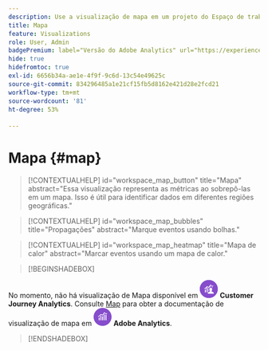 ```yaml
---
description: Use a visualização de mapa em um projeto do Espaço de trabalho.
title: Mapa
feature: Visualizations
role: User, Admin
badgePremium: label="Versão do Adobe Analytics" url="https://experienceleague.adobe.com/docs/analytics/analyze/analysis-workspace/visualizations/map-visualization.html" tooltip="Selecione para ver a versão do Adobe Analytics deste artigo."
hide: true
hidefromtoc: true
exl-id: 6656b34a-ae1e-4f9f-9c6d-13c54e49625c
source-git-commit: 834296485a1e21cf15fb5d8162e421d28e2fcd21
workflow-type: tm+mt
source-wordcount: '81'
ht-degree: 53%

---
```


# Mapa {#map}

<!-- markdownlint-disable MD034 -->

>[!CONTEXTUALHELP]
>id="workspace_map_button"
>title="Mapa"
>abstract="Essa visualização representa as métricas ao sobrepô-las em um mapa. Isso é útil para identificar dados em diferentes regiões geográficas."

<!-- markdownlint-enable MD034 -->

<!-- markdownlint-disable MD034 -->

>[!CONTEXTUALHELP]
>id="workspace_map_bubbles"
>title="Propagações"
>abstract="Marque eventos usando bolhas."

<!-- markdownlint-enable MD034 -->

<!-- markdownlint-disable MD034 -->

>[!CONTEXTUALHELP]
>id="workspace_map_heatmap"
>title="Mapa de calor"
>abstract="Marcar eventos usando um mapa de calor."

<!-- markdownlint-enable MD034 -->

>[!BEGINSHADEBOX]

No momento, não há visualização de Mapa disponível em ![CustomerJourneyAnalytics](/help/assets/icons/CustomerJourneyAnalytics.svg) **Customer Journey Analytics**.
Consulte [Map](https://experienceleague.adobe.com/en/docs/analytics/analyze/analysis-workspace/visualizations/map-visualization) para obter a documentação de visualização de mapa em ![AdobeAnalytics](/help/assets/icons/AdobeAnalytics.svg) **Adobe Analytics**.

>[!ENDSHADEBOX]

